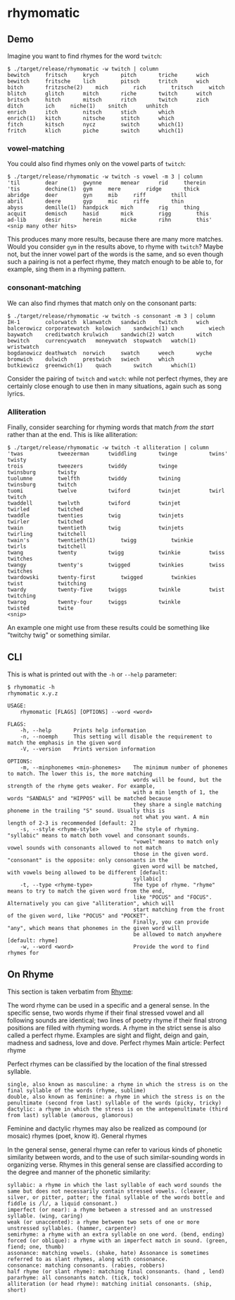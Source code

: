 # rhymomatic

## Demo

Imagine you want to find rhymes for the word `twitch`:

```shell
$ ./target/release/rhymomatic -w twitch | column
bewitch		fritsch		krych		pitch		triche		wich
bewitch		fritsche	lich		pitsch		tritch		wich
bitch		fritzsche(2)	mich		rich		tritsch		witch
blitch		glitch		mitch		riche		twitch		witch
britsch		hitch		mitsch		ritch		twitch		zich
ditch		ich		niche(1)	snitch		unhitch
enrich		itch		nitsch		stich		which
enrich(1)	kitch		nitsche		stitch		which
fitch		kitsch		nycz		switch		which(1)
fritch		klich		piche		switch		which(1)
```

### vowel-matching

You could also find rhymes only on the vowel parts of `twitch`:

```shell
$ ./target/release/rhymomatic -w twitch -s vowel -m 3 | column
'til		dear		gwynne		menear		rid		therein
'tis		dechine(1)	gym		mere		ridge		thick
abridge		deer		gyn		mib		riff		thill
abril		deere		gyp		mic		riffe		thin
abyss		demille(1)	handpick	mich		rig		thing
acquit		demisch		hasid		mick		rigg		this
ad-lib		desir		herein		micke		rihn		this'
<snip many other hits>
```

This produces many more results, because there are many more matches. Would
you consider `gym` in the results above, to rhyme with `twitch`? Maybe not,
but the inner vowel part of the words is the same, and so even though
such a pairing is not a perfect rhyme, they match enough to be able to, 
for example, sing them in a rhyming pattern. 

### consonant-matching

We can also find rhymes that match only on the consonant parts:

```shell
$ ./target/release/rhymomatic -w twitch -s consonant -m 3 | column
IH-1		colorwatch	klanwatch	sandwich	twitch		wich
balcerowicz	corporatewatch	kolowich	sandwich(1)	wach		wiech
baywatch	creditwatch	krulwich	sandwich(2)	watch		witch
bewitch		currencywatch	moneywatch	stopwatch	watch(1)	wristwatch
bogdanowicz	deathwatch	norwich		swatch		weech		wyche
bromwich	dulwich		prestwich	swiech		which
butkiewicz	greenwich(1)	quach		switch		which(1)
```

Consider the pairing of `twitch` and `watch`: while not perfect rhymes, they
are certainly close enough to use then in many situations, again such as
song lyrics.

### Alliteration

Finally, consider searching for rhyming words that match _from the start_
rather than at the end. This is like alliteration:

```shell
$ ./target/release/rhymomatic -w twitch -t alliteration | column
'twas			tweezerman		twiddling		twinge			twins'			twisty
trois			tweezers		twiddy			twinge			twinsburg		twisty
tuolumne		twelfth			twiddy			twining			twinsburg		twitch
tuomi			twelve			twiford			twinjet			twirl			twitch
twaddell		twelvth			twiford			twinjet			twirled			twitched
twaddle			twenties		twig			twinjets		twirler			twitched
twain			twentieth		twig			twinjets		twirling		twitchell
twain's			twentieth(1)		twigg			twinkie			twirls			twitchell
twang			twenty			twigg			twinkie			twiss			twitches
twangy			twenty's		twigged			twinkies		twiss			twitches
twardowski		twenty-first		twigged			twinkies		twist			twitching
twardy			twenty-five		twiggs			twinkle			twist			twitching
twarog			twenty-four		twiggs			twinkle			twisted			twite
<snip>
```

An example one might use from these results could be something like
"twitchy twig" or something similar.

## CLI

This is what is printed out with the `-h` or `--help` parameter:

```shell
$ rhymomatic -h
rhymomatic x.y.z

USAGE:
    rhymomatic [FLAGS] [OPTIONS] --word <word>

FLAGS:
    -h, --help       Prints help information
    -n, --noemph     This setting will disable the requirement to match the emphasis in the given word
    -V, --version    Prints version information

OPTIONS:
    -m, --minphonemes <min-phonemes>    The minimum number of phonemes to match. The lower this is, the more matching
                                        words will be found, but the strength of the rhyme gets weaker. For example,
                                        with a min length of 1, the words "SANDALS" and "HIPPOS" will be matched because
                                        they share a single matching phoneme in the trailing "S" sound. Usually this is
                                        not what you want. A min length of 2-3 is recommended [default: 2]
    -s, --style <rhyme-style>           The style of rhyming. "syllabic" means to match both vowel and consonant sounds.
                                        "vowel" means to match only vowel sounds with consonants allowed to not match
                                        those in the given word. "consonant" is the opposite: only consonants in the
                                        given word will be matched, with vowels being allowed to be different [default:
                                        syllabic]
    -t, --type <rhyme-type>             The type of rhyme. "rhyme" means to try to match the given word from the end,
                                        like "POCUS" and "FOCUS". Alternatively you can give "alliteration", which will
                                        start matching from the front of the given word, like "POCUS" and "POCKET".
                                        Finally, you can provide "any", which means that phonemes in the given word will
                                        be allowed to match anywhere [default: rhyme]
    -w, --word <word>                   Provide the word to find rhymes for
```

## On Rhyme

This section is taken verbatim from [Rhyme](https://en.wikipedia.org/wiki/Rhyme):

The word rhyme can be used in a specific and a general sense. In the specific sense, two words rhyme if their final stressed vowel and all following sounds are identical; two lines of poetry rhyme if their final strong positions are filled with rhyming words. A rhyme in the strict sense is also called a perfect rhyme. Examples are sight and flight, deign and gain, madness and sadness, love and dove.
Perfect rhymes
Main article: Perfect rhyme

Perfect rhymes can be classified by the location of the final stressed syllable.

    single, also known as masculine: a rhyme in which the stress is on the final syllable of the words (rhyme, sublime)
    double, also known as feminine: a rhyme in which the stress is on the penultimate (second from last) syllable of the words (picky, tricky)
    dactylic: a rhyme in which the stress is on the antepenultimate (third from last) syllable (amorous, glamorous)

Feminine and dactylic rhymes may also be realized as compound (or mosaic) rhymes (poet, know it).
General rhymes

In the general sense, general rhyme can refer to various kinds of phonetic similarity between words, and to the use of such similar-sounding words in organizing verse. Rhymes in this general sense are classified according to the degree and manner of the phonetic similarity:

    syllabic: a rhyme in which the last syllable of each word sounds the same but does not necessarily contain stressed vowels. (cleaver, silver, or pitter, patter; the final syllable of the words bottle and fiddle is /l/, a liquid consonant.)
    imperfect (or near): a rhyme between a stressed and an unstressed syllable. (wing, caring)
    weak (or unaccented): a rhyme between two sets of one or more unstressed syllables. (hammer, carpenter)
    semirhyme: a rhyme with an extra syllable on one word. (bend, ending)
    forced (or oblique): a rhyme with an imperfect match in sound. (green, fiend; one, thumb)
    assonance: matching vowels. (shake, hate) Assonance is sometimes referred to as slant rhymes, along with consonance.
    consonance: matching consonants. (rabies, robbers)
    half rhyme (or slant rhyme): matching final consonants. (hand , lend)
    pararhyme: all consonants match. (tick, tock)
    alliteration (or head rhyme): matching initial consonants. (ship, short)
